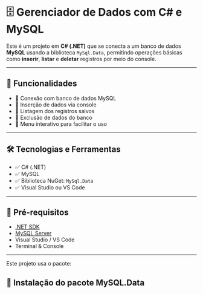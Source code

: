 # 🗄️ Gerenciador de Dados com C# e MySQL

Este é um projeto em **C# (.NET)** que se conecta a um banco de dados **MySQL** usando a biblioteca `MySql.Data`, permitindo operações básicas como **inserir**, **listar** e **deletar** registros por meio do console.

---

## 🚀 Funcionalidades

- 🔹 Conexão com banco de dados MySQL
- 🔹 Inserção de dados via console
- 🔹 Listagem dos registros salvos
- 🔹 Exclusão de dados do banco
- 🔹 Menu interativo para facilitar o uso

---

## 🛠️ Tecnologias e Ferramentas

- ✅ C# (.NET)
- ✅ MySQL
- ✅ Biblioteca NuGet: `MySql.Data`
- ✅ Visual Studio ou VS Code

---

## 💾 Pré-requisitos

- [.NET SDK](https://dotnet.microsoft.com/en-us/download)
- [MySQL Server](https://dev.mysql.com/downloads/mysql/)
- Visual Studio / VS Code
- Terminal & Console

---
Este projeto usa o pacote:
## 🔌 Instalação do pacote MySQL.Data



